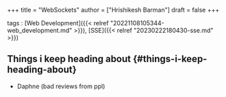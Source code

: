 +++
title = "WebSockets"
author = ["Hrishikesh Barman"]
draft = false
+++

tags
: [Web Development]({{< relref "20221108105344-web_development.md" >}}), [SSE]({{< relref "20230222180430-sse.md" >}})


## Things i keep heading about {#things-i-keep-heading-about}

-   Daphne (bad reviews from ppl)
